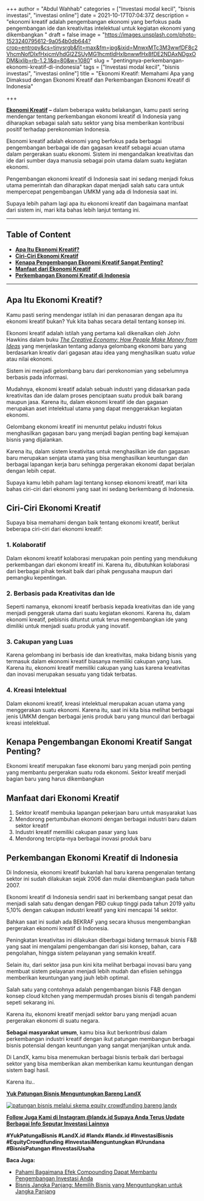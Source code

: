 +++
author = "Abdul Wahhab"
categories = ["Investasi modal kecil", "bisnis investasi", "investasi online"]
date = 2021-10-17T07:04:37Z
description = "ekonomi kreatif adalah pengembangan ekonomi yang berfokus pada pengembangan ide dan kreativitas intelektual untuk kegiatan ekonomi yang dikembangkan "
draft = false
image = "https://images.unsplash.com/photo-1523240795612-9a054b0db644?crop=entropy&cs=tinysrgb&fit=max&fm=jpg&ixid=MnwxMTc3M3wwfDF8c2VhcmNofDIxfHxjcmVhdGl2ZSUyMG1hcmtldHxlbnwwfHx8fDE2NDAxNDgxODM&ixlib=rb-1.2.1&q=80&w=1080"
slug = "pentingnya-perkembangan-ekonomi-kreatif-di-indonesia"
tags = ["Investasi modal kecil", "bisnis investasi", "investasi online"]
title = "Ekonomi Kreatif: Memahami Apa yang Dimaksud dengan Ekonomi Kreatif dan Perkembangan Ekonomi Kreatif di Indonesia"

+++


[**Ekonomi Kreatif**](https://landx.id/project/) **–** dalam beberapa waktu belakangan, kamu pasti sering mendengar tentang perkembangan ekonomi kreatif di Indonesia yang diharapkan sebagai salah satu sektor yang bisa memberikan kontribusi positif terhadap perekonomian Indonesia.

Ekonomi kreatif adalah ekonomi yang berfokus pada berbagai pengembangan berbagai ide dan gagasan kreatif sebagai acuan utama dalam pergerakan suatu ekonomi. Sistem ini mengandalkan kreativitas dan ide dari sumber daya manusia sebagai poin utama dalam suatu kegiatan ekonomi.

Pengembangan ekonomi kreatif di Indonesia saat ini sedang menjadi fokus utama pemerintah dan diharapkan dapat menjadi salah satu cara untuk mempercepat pengembangan  UMKM yang ada di Indonesia saat ini.

Supaya lebih paham lagi apa itu ekonomi kreatif dan bagaimana manfaat  dari sistem ini, mari kita bahas lebih lanjut tentang ini.

---

## Table of Content

* [**Apa Itu Ekonomi Kreatif?**](#apa-itu-ekonomi-kreatif)
* [**Ciri-Ciri Ekonomi Kreatif**](#ciri-ciri-ekonomi-kreatif)
* **[Kenapa Pengembangan Ekonomi Kreatif Sangat Penting?](#kenapa-pengembangan-ekonomi-kreatif-sangat-penting)**
* [**Manfaat dari Ekonomi Kreatif**](#manfaat-dari-ekonomi-kreatif)
* [**Perkembangan Ekonomi Kreatif di Indonesia**](#perkembangan-ekonomi-kreatif-di-indonesia)

---

## Apa Itu Ekonomi Kreatif?

Kamu pasti sering mendengar istilah ini dan penasaran dengan apa itu ekonomi kreatif bukan? Yuk kita bahas secara detail tentang konsep ini.

Ekonomi kreatif adalah istilah yang pertama kali dikenalkan oleh John Hawkins dalam buku [_The Creative Economy: How People Make Money from Ideas_](https://id.wikipedia.org/w/index.php?title=The_Creative_Economy:_How_People_Make_Money_from_Ideas&action=edit&redlink=1) yang menjelaskan tentang adanya gelombang ekonomi baru yang berdasarkan kreativ dari gagasan atau idea yang menghasilkan suatu _value_ atau nilai ekonomi.

Sistem ini menjadi gelombang baru dari perekonomian yang sebelumnya berbasis pada informasi.

Mudahnya, ekonomi kreatif adalah sebuah industri yang didasarkan pada kreativitas dan ide dalam proses penciptaan suatu produk baik barang maupun jasa. Karena itu, dalam ekonomi kreatif ide dan gagasan merupakan aset intelektual utama yang dapat menggerakkan kegiatan ekonomi.

Gelombang ekonomi kreatif ini menuntut pelaku industri fokus menghasilkan gagasan baru yang menjadi bagian penting bagi kemajuan bisnis yang dijalankan.

Karena itu, dalam sistem kreativitas untuk menghasilkan ide dan gagasan baru merupakan senjata utama yang bisa menghasilkan keuntungan dan berbagai lapangan kerja baru sehingga pergerakan ekonomi dapat berjalan dengan lebih cepat.

Supaya kamu lebih paham lagi tentang konsep ekonomi kreatif, mari kita bahas ciri-ciri dari ekonomi yang saat ini sedang berkembang di Indonesia.

## Ciri-Ciri Ekonomi Kreatif

Supaya bisa memahami dengan baik tentang ekonomi kreatif, berikut beberapa ciri-ciri dari ekonomi kreatif:

### 1. Kolaboratif

Dalam ekonomi kreatif kolaborasi merupakan poin penting yang mendukung perkembangan dari ekonomi kreatif ini. Karena itu, dibutuhkan kolaborasi dari berbagai pihak terkait baik dari pihak pengusaha maupun dari pemangku kepentingan.

### 2. Berbasis pada Kreativitas dan Ide

Seperti namanya, ekonomi kreatif berbasis kepada kreativitas dan ide yang menjadi penggerak utama dari suatu kegiatan ekonomi. Karena itu, dalam ekonomi kreatif, pebisnis dituntut untuk terus mengembangkan ide yang dimiliki untuk menjadi suatu produk yang inovatif.

### 3. Cakupan  yang Luas

Karena gelombang ini berbasis ide dan kreativitas, maka bidang bisnis yang termasuk dalam ekonomi kreatif biasanya memiliki cakupan yang luas. Karena itu, ekonomi kreatif memiliki cakupan yang luas karena kreativitas dan inovasi merupakan sesuatu yang tidak terbatas.

### 4. Kreasi Intelektual

Dalam ekonomi kreatif, kreasi intelektual merupakan acuan utama yang menggerakan suatu ekonomi. Karena itu, saat ini kita bisa melihat berbagai jenis UMKM dengan berbagai jenis produk baru yang muncul dari berbagai kreasi intelektual.

## Kenapa Pengembangan Ekonomi Kreatif Sangat Penting?

Ekonomi kreatif merupakan fase ekonomi baru yang menjadi poin penting yang membantu pergerakan suatu roda ekonomi. Sektor kreatif menjadi bagian baru yang harus dikembangkan

## Manfaat dari Ekonomi Kreatif

1. Sektor kreatif membuka lapangan pekerjaan baru  untuk masyarakat luas
2. Mendorong pertumbuhan ekonomi dengan berbagai industri baru dalam sektor kreatif
3. Industri kreatif memiliki cakupan pasar yang luas
4. Mendorong tercipta-nya berbagai inovasi produk baru

## Perkembangan Ekonomi Kreatif di Indonesia

Di Indonesia, ekonomi kreatif bukanlah hal baru karena pengenalan tentang sektor ini sudah dilakukan sejak 2006 dan mulai dikembangkan pada tahun 2007.

Ekonomi kreatif di Indonesia sendiri saat ini berkembang sangat pesat dan menjadi salah satu dengan dengan PBD cukup tinggi pada tahun 2019 yaitu 5,10% dengan cakupan industri kreatif yang kini mencapai 14 sektor.

Bahkan saat ini sudah ada BEKRAF yang secara khusus mengembangkan pergerakan ekonomi kreatif di Indonesia.

Peningkatan kreativitas ini dilakukan diberbagai bidang termasuk bisnis F&B yang saat ini mengalami pengembangan dari sisi konsep, bahan, cara pengolahan, hingga sistem pelayanan yang semakin kreatif.

Selain itu, dari sektor jasa pun kini kita melihat berbagai inovasi baru yang membuat sistem pelayanan menjadi lebih mudah dan efisien sehingga memberikan keuntungan yang jauh lebih optimal.

Salah satu yang contohnya adalah pengembangan bisnis F&B dengan konsep cloud kitchen yang mempermudah proses bisnis di tengah pandemi sepeti sekarang ini.

Karena itu, ekonomi kreatif menjadi sektor baru yang menjadi acuan pergerakan ekonomi di suatu negara.

**Sebagai masyarakat umum**, kamu bisa ikut berkontribusi dalam perkembangan industri kreatif dengan ikut patungan membangun berbagai bisnis potensial dengan keuntungan yang sangat menjanjikan untuk anda.

Di LandX, kamu bisa menemukan berbagai bisnis terbaik dari berbagai sektor yang bisa memberikan akan memberikan kamu keuntungan dengan sistem bagi hasil.

Karena itu..

**[Yuk Patungan Bisnis Menguntungkan Bareng LandX](https://landx.id/project/)**

[![patungan bisnis melalui skema equity crowdfunding bareng landx](https://accountgram-production.sfo2.cdn.digitaloceanspaces.com/landx_ghost/2021/10/patungan-bisnis-menguntungkan-bareng-landx-6.png)](https://landx.id/project/)

[**Follow Juga Kami di Instagram @landx.id Supaya Anda Terus Update Berbagai Info Seputar Investasi Lainnya**](https://instagram.com/landx.id?utm_medium=copy_link)

**#YukPatungaBisnis  #LandX.id    #landx         #landx.id    #InvestasiBisnis    #EquityCrowdfunding    #InvestasiMenguntungkan    #Urundana    #BisnisPatungan    #InvestasiUsaha**

**Baca Juga:**

* [Pahami Bagaimana Efek Compounding Dapat Membantu Pengembangan Investasi Anda](https://landx.id/blog/pahami-bagaimana-efek-compounding-dapat-membantu-pengembangan-investasi-anda/)
* [Bisnis Jangka Panjang: Memilih Bisnis yang Menguntungkan untuk Jangka Panjang](https://landx.id/blog/bisnis-menguntungkan-jangka-panjang/)

